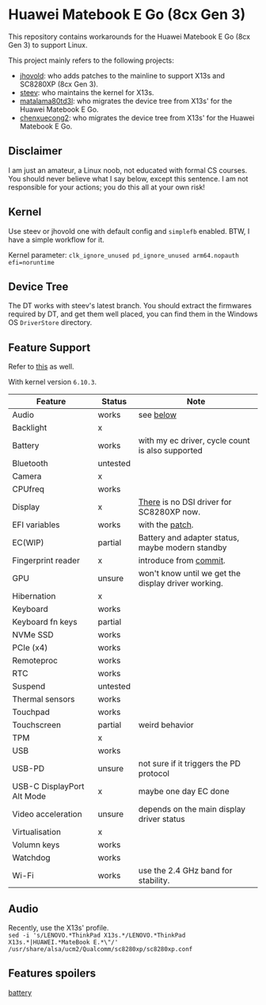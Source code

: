 # Huawei Matebook E Go (8cx Gen 3)

This repository contains workarounds for the Huawei Matebook E Go (8cx Gen 3) to support Linux.

This project mainly refers to the following projects:
* [jhovold](https://github.com/jhovold/linux): who adds patches to the mainline to support X13s and SC8280XP (8cx Gen 3).
* [steev](https://github.com/steev/linux/tree/lenovo-x13s-v6.10-rc3): who maintains the kernel for X13s.
* [matalama80td3l](https://github.com/matalama80td3l/matebook-e-go-boot-works): who migrates the device tree from X13s' for the Huawei Matebook E Go.
* [chenxuecong2](https://github.com/chenxuecong2/linux-huawei-matebook-e-go): who migrates the device tree from X13s' for the Huawei Matebook E Go.

## Disclaimer
I am just an amateur, a Linux noob, not educated with formal CS courses. You should never believe what I say below, except this sentence. I am not responsible for your actions; you do this all at your own risk!

## Kernel
Use steev or jhovold one with default config and `simplefb` enabled. BTW, I have a simple workflow for it.

Kernel parameter: `clk_ignore_unused pd_ignore_unused arm64.nopauth efi=noruntime`

## Device Tree
The DT works with steev's latest branch. You should extract the firmwares required by DT, and get them well placed, you can find them in the Windows OS `DriverStore` directory.

## Feature Support

Refer to [this](https://github.com/jhovold/linux/wiki/X13s) as well.

With kernel version `6.10.3`.

| Feature | Status | Note |
| ------- | ------ | ---- |
| Audio  | works | see [below](#audio) |
| Backlight | x |  |
| Battery | works | with my ec driver, cycle count is also supported |
| Bluetooth | untested |  |
| Camera | x | |
| CPUfreq | works | |
| Display | x | [There](https://linaro.github.io/msm/soc/sc8280xp) is no DSI driver for SC8280XP now. |
| EFI variables | works | with the [patch](./0001_enable_qseecom.patch). |
| EC(WIP) | partial | Battery and adapter status, maybe modern standby |
| Fingerprint reader | x | introduce from [commit](https://github.com/torvalds/linux/commit/d280fe309b88b337a9b26f96b7a9d9aa6d6c3a0f). |
| GPU | unsure | won't know until we get the display driver working. |
| Hibernation | x | |
| Keyboard | works | |
| Keyboard fn keys | partial | |
| NVMe SSD | works | |
| PCIe (x4) | works | |
| Remoteproc | works | |
| RTC | works | |
| Suspend | untested |  |
| Thermal sensors | works | |
| Touchpad | works | |
| Touchscreen | partial | weird behavior |
| TPM | x | |
| USB | works | |
| USB-PD | unsure | not sure if it triggers the PD protocol |
| USB-C DisplayPort Alt Mode | x | maybe one day EC done |
| Video acceleration | unsure | depends on the main display driver status |
| Virtualisation | x | |
| Volumn keys | works | |
| Watchdog | works | |
| Wi-Fi | works | use the 2.4 GHz band for stability. |

## Audio
Recently, use the X13s' profile. \
`sed -i 's/LENOVO.*ThinkPad X13s.*/LENOVO.*ThinkPad X13s.*|HUAWEI.*MateBook E.*\"/' /usr/share/alsa/ucm2/Qualcomm/sc8280xp/sc8280xp.conf`

## Features spoilers
[battery](battery_features.png)
